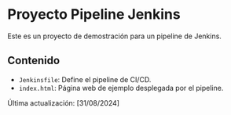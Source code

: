 # Proyecto Pipeline Jenkins

Este es un proyecto de demostración para un pipeline de Jenkins.

## Contenido

- `Jenkinsfile`: Define el pipeline de CI/CD.
- `index.html`: Página web de ejemplo desplegada por el pipeline.

Última actualización: [31/08/2024]
